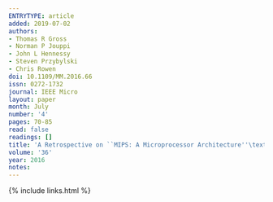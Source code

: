 ```yaml
---
ENTRYTYPE: article
added: 2019-07-02
authors:
- Thomas R Gross
- Norman P Jouppi
- John L Hennessy
- Steven Przybylski
- Chris Rowen
doi: 10.1109/MM.2016.66
issn: 0272-1732
journal: IEEE Micro
layout: paper
month: July
number: '4'
pages: 70-85
read: false
readings: []
title: 'A Retrospective on ``MIPS: A Microprocessor Architecture''\textquotesingle'
volume: '36'
year: 2016
notes:
---
```

{% include links.html %}
